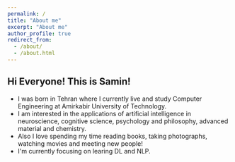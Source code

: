 ```yaml
---
permalink: /
title: "About me"
excerpt: "About me"
author_profile: true
redirect_from:
  - /about/
  - /about.html
---
```


## Hi Everyone! This is Samin!

- I was born in Tehran where I currently live and study Computer Engineering at Amirkabir University of Technology.
- I am interested in the applications of artificial intelligence in neuroscience, cognitive science, psychology and philosophy, advanced material and chemistry.
- Also I love spending my time reading books, taking photographs, watching movies and meeting new people!
- I'm currently focusing on learing DL and NLP.
